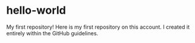 # hello-world
My first repository!
Here is my first repository on this account.
I created it entirely within the GitHub guidelines.
